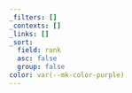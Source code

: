 ```yaml
---
_filters: []
_contexts: []
_links: []
_sort:
  field: rank
  asc: false
  group: false
color: var(--mk-color-purple)
---
```

